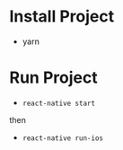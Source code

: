 # Install Project
  
  - yarn
  
 # Run Project
 
  - `react-native start`
  
  then
  
  - `react-native run-ios`
